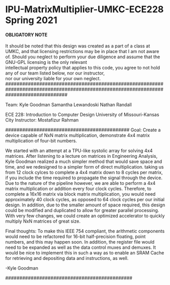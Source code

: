 # IPU-MatrixMultiplier-UMKC-ECE228 Spring 2021
#### OBLIGATORY NOTE #################################################################################################################
It should be noted that this design was created as a part of a class at UMKC, and that licensing restrictions may be in place that 
I am not aware of. Should you neglect to perform your due diligence and assume that the GNU-GPL licensing is the only relevant     
intellectual property policy that applies to this code, you agree to not hold any of our team listed below, nor our instructor,    
nor our university liable for your own neglect.                                                                                    
######################################################################################################################################

Team:
Kyle Goodman
Samantha Lewandoski
Nathan Randall

ECE 228: Introduction to Computer Design
University of Missouri-Kansas City
Instructor: Mostafizur Rahman

############################################
Goal: Create a device capable of NxN matrix multiplication, demonstrate 4x4 matrix multiplication of four-bit numbers.

We started with an attempt at a TPU-like systolic array for solving 4x4 matrices. After listening to a lecture on matrices in
Engineering Analysis, Kyle Goodman realized a much simpler method that would save space and time, and we redesigned to a
simpler form of direct multiplication. taking us from 12 clock cylces to complete a 4x4 matrix down to 8 cycles per matrix,
if you include the time required to propagate the signal through the device. Due to the nature of the pipeline however, we
are able to perform a 4x4 matrix multiplication or addition every four clock cycles. Therefore, to complete a 16x16 matrix via
block matrix multiplication, you would need approximately 40 clock cycles, as opposed to 64 clock cycles per our initial 
design. In addition, due to the smaller amount of space required, this design could be modified and duplicated to allow for
greater parallel processing. With very few changes, we could create an optimized accelerator to quickly multiply NxN matrices 
of great size.

Final thoughts:
To make this IEEE 754 compliant, the arithmetic components would need to be refactored for 16-bit half-precision floating,
point numbers, and this may happen soon. In addition, the register file would need to be expanded as well as the data control 
muxes and demuxes. It would be nice to implement this in such a way as to enable an SRAM Cache for retrieving and depositing data
and instructions, as well. 

-Kyle Goodman

#############################################



